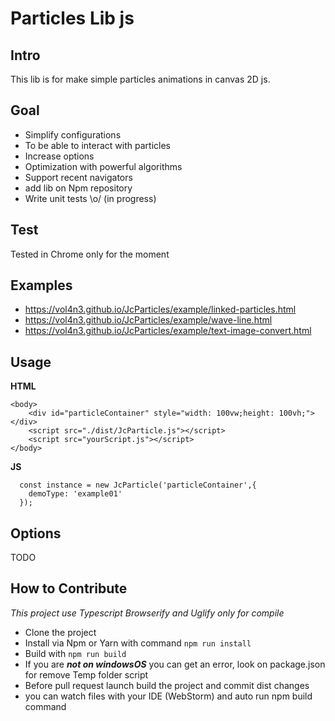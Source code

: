 # Particles Lib js ##
## Intro ##
This lib is for make simple particles animations in canvas 2D js.
## Goal ##
* Simplify configurations
* To be able to interact with particles
* Increase options
* Optimization with powerful algorithms
* Support recent navigators
* add lib on Npm repository
* Write unit tests \o/ (in progress)
## Test ##
Tested in Chrome only for the moment

## Examples ##

*  https://vol4n3.github.io/JcParticles/example/linked-particles.html
*  https://vol4n3.github.io/JcParticles/example/wave-line.html
*  https://vol4n3.github.io/JcParticles/example/text-image-convert.html

## Usage ##

**HTML**
```
<body>
    <div id="particleContainer" style="width: 100vw;height: 100vh;"></div>
    <script src="./dist/JcParticle.js"></script>
    <script src="yourScript.js"></script>
</body>
```
**JS**
```
  const instance = new JcParticle('particleContainer',{
    demoType: 'example01'
  });
```
## Options ##
TODO

## How to Contribute ##

_This project use Typescript Browserify and Uglify only for compile_

* Clone the project
* Install via Npm or Yarn with command ``npm run install``
* Build with ``npm run build``
* If you are ___not on windowsOS___ you can get an error, look on package.json for remove Temp folder script
* Before pull request launch build the project and commit dist changes
* you can watch files with your IDE (WebStorm) and auto run npm build command
